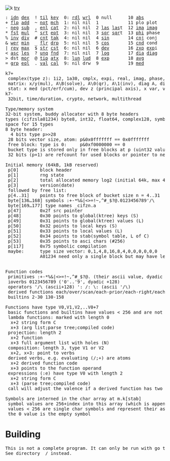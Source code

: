![k](https://ktye.github.io/k32.png) [try](https://ktye.github.io)
<pre>: <a href="../../blob/master/k.go#L802">idn</a> <a href="../../blob/master/k.go#L488">dex</a>  ! <a href="../../blob/master/k.go#L1114">til</a> <a href="../../blob/master/k.go#L2742">key</a>  0: <a href="../../blob/master/k.go#L4486">rdl</a> <a href="../../blob/master/k.go#L4490">wrl</a>  0 null      10 <a href="../../blob/master/k.go#L2528">abs</a>        20 <a href="../../blob/master/k.go#L6319">med</a>       130 ... in      140 <a href="../../blob/master/k.go#L6214">mvg</a> <a href="../../blob/master/k.go#L6183">avg</a>
+ <a href="../../blob/master/k.go#L803">flp</a> <a href="../../blob/master/k.go#L2689">add</a>  ~ <a href="../../blob/master/k.go#L1208">not</a> <a href="../../blob/master/k.go#L2781">mch</a>  1: nil nil  1           11 plo plot   21 <a href="../../blob/master/k.go#L6114">vri</a>       131 ... within  141 <a href="../../blob/master/k.go#L6331">pct</a> <a href="../../blob/master/k.go#L6319">med</a>
- <a href="../../blob/master/k.go#L842">neg</a> <a href="../../blob/master/k.go#L2690">sub</a>  , <a href="../../blob/master/k.go#L1233">enl</a> <a href="../../blob/master/k.go#L2825">cat</a>  2: nil nil  2 <a href="../../blob/master/k.go#L881">las</a> <a href="../../blob/master/k.go#L881">las</a>t  12 <a href="../../blob/master/k.go#L2543">ima</a> <a href="../../blob/master/k.go#L2543">ima</a>g   22 <a href="../../blob/master/k.go#L5509">prm</a>       132 <a href="../../blob/master/k.go#L4751">bin</a>         142 <a href="../../blob/master/k.go#L6135">cov</a> var
* <a href="../../blob/master/k.go#L845">fst</a> <a href="../../blob/master/k.go#L2691">mul</a>  ^ <a href="../../blob/master/k.go#L1256">srt</a> <a href="../../blob/master/k.go#L2963">ept</a>  3: nil nil  3 <a href="../../blob/master/k.go#L2519">sqr</a> <a href="../../blob/master/k.go#L2519">sqr</a>t  13 <a href="../../blob/master/k.go#L2544">phi</a> phase  23 <a href="../../blob/master/k.go#L5608">rnd</a> rand  133 ... like    144 <a href="../../blob/master/k.go#L5546">rol</a> rand
% <a href="../../blob/master/k.go#L911">inv</a> <a href="../../blob/master/k.go#L2692">div</a>  # <a href="../../blob/master/k.go#L1274">cnt</a> <a href="../../blob/master/k.go#L2998">tak</a>  4: nil nil  4 <a href="../../blob/master/k.go#L2522">sin</a>       14 <a href="../../blob/master/k.go#L2572">cnj</a> conj                134              '  <a href="../../blob/master/k.go#L3959">ech</a> <a href="../../blob/master/k.go#L4016">ecd</a>
& <a href="../../blob/master/k.go#L914">wer</a> <a href="../../blob/master/k.go#L2693">min</a>  _ <a href="../../blob/master/k.go#L1282">flr</a> <a href="../../blob/master/k.go#L3099">drp</a>  5: nil nil  5 <a href="../../blob/master/k.go#L2525">cos</a>       15 <a href="../../blob/master/k.go#L5845">cnd</a> cond                135 <a href="../../blob/master/k.go#L2698">lgn</a> <a href="../../blob/master/k.go#L2536">log</a>      /  <a href="../../blob/master/k.go#L4156">ovr</a> <a href="../../blob/master/k.go#L4298">ovi</a>
| <a href="../../blob/master/k.go#L940">rev</a> <a href="../../blob/master/k.go#L2694">max</a>  $ <a href="../../blob/master/k.go#L1307">str</a> <a href="../../blob/master/k.go#L3220">cst</a>  6: nil nil  6 <a href="../../blob/master/k.go#L6088">dev</a>       16 <a href="../../blob/master/k.go#L2630">zxp</a> <a href="../../blob/master/k.go#L2539">exp</a>i                136 <a href="../../blob/master/k.go#L2701">pow</a> <a href="../../blob/master/k.go#L2539">exp</a>      \  <a href="../../blob/master/k.go#L4217">scn</a> <a href="../../blob/master/k.go#L4344">sci</a>
< <a href="../../blob/master/k.go#L971">asc</a> <a href="../../blob/master/k.go#L2695">les</a>  ? <a href="../../blob/master/k.go#L1404">unq</a> <a href="../../blob/master/k.go#L3328">fnd</a>  7: nil nil  7 <a href="../../blob/master/k.go#L2536">log</a>       17 <a href="../../blob/master/k.go#L1183">dia</a> <a href="../../blob/master/k.go#L1183">dia</a>g                137             ': <a href="../../blob/master/k.go#L4051">ecp</a> <a href="../../blob/master/k.go#L4108">epi</a>
> dst <a href="../../blob/master/k.go#L2696">mor</a>  @ <a href="../../blob/master/k.go#L1423">tip</a> <a href="../../blob/master/k.go#L3408">atx</a>  8: <a href="../../blob/master/k.go#L4497">lun</a> <a href="../../blob/master/k.go#L4502">lud</a>  8 <a href="../../blob/master/k.go#L2539">exp</a>       18 <a href="../../blob/master/k.go#L6183">avg</a>                     138 <a href="../../blob/master/k.go#L6011">mkz</a> cmplx    /: <a href="../../blob/master/k.go#L4642">jon</a> <a href="../../blob/master/k.go#L4128">ecr</a>
= <a href="../../blob/master/k.go#L1087">grp</a> <a href="../../blob/master/k.go#L2697">eql</a>  . <a href="../../blob/master/k.go#L1434">val</a> <a href="../../blob/master/k.go#L3726">cal</a>  9: nil drw  9           19 <a href="../../blob/master/k.go#L6319">med</a>                     139 <a href="../../blob/master/k.go#L3376">fns</a> find     \: <a href="../../blob/master/k.go#L4609">spl</a> <a href="../../blob/master/k.go#L4142">ecl</a>

k7+
 complex(type z): 1i2, 1a30, cmplx, expi, real, imag, phase, conj, rand 3i(binormal)
 matrix: x/y(mul), A\B(solve), A\0(qr), A\1(inv), diag A, diag v, norm, cond
 stat: x med (pct/erf/cum), dev z (principal axis), x var, var z (cov), x avg (cum/win/exp)
k7-
 32bit, time/duration, crypto, network, multithread
 
Type/memory system
32-bit system, buddy allocater with 8 byte headers
types (cifzsla01234) byte8, int32, float64, complex128, symbol64, list32, dict64, funcs
space for 15 types
8 byte header:
  4 bits type p>>28
 28 bits vector size, atom: p&0x0fffffff == 0x0fffffff
 free block: type is 0:     p&0xf0000000 == 0
 bucket type is stored only in free blocks at p (uint32 value)
 32 bits (p+1) are refcount for used blocks or pointer to next free

Initial memory (64kB, 1kB reserved)
 p[0]        block header
 p[1]        rng state
 p[2]        total allocated memory log2 (initial 64k, max 4G) uint32
 p[3]        version(date)
 followed by free list:
 p[4..31]    points to free block of bucket size n = 4..31
 byte[136…168] symbols :+-*%&|<>=!~,^#_$?@.0123456789'/\
 byte[169…177] type names _cifzn.a
 p[47]       0x2f src pointer
 p[48]       0x30 points to global(ktree) keys (S)
 p[49]       0x31 points to global(ktree) values (L)
 p[50]       0x32 points to local keys (S)
 p[51]       0x33 points to local values (L)
 p[52]       0x34 points to stab(symbol table, L of C)
 p[53]       0x35 points to asci chars (#256)
 p[117]      0x75 symbolic compilation
 maybe:      type size vector: 0,1,4,8,16,8,4,0,0,0,0,0,0
             A01234 need only a single block but may have length>0
	     
	     
Function codes
 primitives :+-*%&|<>=!~,^#_$?@. (their ascii value, dyadic +128)
 ioverbs 0123456789 ('0'..'9', dyadic +128)
 operators '/\ (ascii+128) ': /: \: (ascii '/\)
 derived functions each/over/scan/each-prior/each-right/each-left: ascii ([{)]}, +128
 builtins 2-30 130-158 

Functions have type V0,V1,V2,..V0+7
 basic functions and builtins have values < 256 and are not stored in the memory system
 lambda functions: marked with length 0
  x+2 string form C
  x+3 (arg list;parse tree;compiled code)
 projection: length 2
  x+2 function
  x+3 full argument list with holes (N)
 composition: length 3, type V1 or V2
  x+2, x+3: point to verbs
 derived verbs, e.g. evaluating (/;+) are atoms
  x+2 derived function code
  x+3 points to the function operand
 expressions (:e) have type V0 with length 2
  x+2 string form C
  x+3 (parse tree;compiled code)
 call will adjust the valence if a derived function has two arguments
 
Symbols are interned in the char array at m.k[stab]
 symbol values are 256+index into this array (which is append only)
 values < 256 are single char symbols and represent their ascii value
 the 0 value is the empty symbol
</pre>

# Building
<pre>
This is not a complete program. It can only be run with go test.
See directory _/ instead.
</pre>
